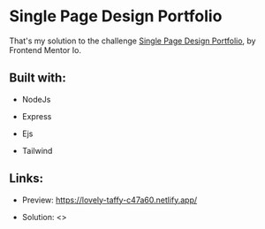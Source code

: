 # Single Page Design Portfolio

That's my solution to the challenge [Single Page Design Portfolio](https://www.frontendmentor.io/challenges/singlepage-design-portfolio-2MMhyhfKVo), by Frontend Mentor Io.

## Built with:

- NodeJs

- Express

- Ejs

- Tailwind

## Links:

- Preview: <https://lovely-taffy-c47a60.netlify.app/>

- Solution: <>
